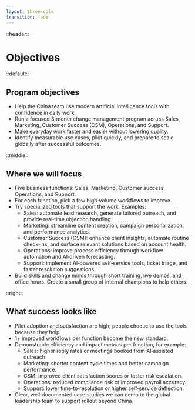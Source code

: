 ```yaml
---
layout: three-cols
transition: fade
---
```


::header::
# Objectives

::default::

## Program objectives

- Help the China team use modern artificial intelligence tools with confidence in daily work.
- Run a focused 3‑month change management program across Sales, Marketing, Customer Success (CSM), Operations, and Support.
- Make everyday work faster and easier without lowering quality.
- Identify measurable use cases, pilot quickly, and prepare to scale globally after successful outcomes.

::middle::

## Where we will focus

- Five business functions: Sales, Marketing, Customer success, Operations, and Support.
- For each function, pick a few high‑volume workflows to improve.
- Try specialized tools that support the work. Examples:
  - Sales: automate lead research, generate tailored outreach, and provide real‑time objection handling.
  - Marketing: streamline content creation, campaign personalization, and performance analytics.
  - Customer Success (CSM): enhance client insights, automate routine check‑ins, and surface relevant solutions based on account health.
  - Operations: improve process efficiency through workflow automation and AI‑driven forecasting.
  - Support: implement AI‑powered self‑service tools, ticket triage, and faster resolution suggestions.
- Build skills and change minds through short training, live demos, and office hours. Create a small group of internal champions to help others.

::right::

## What success looks like

- Pilot adoption and satisfaction are high; people choose to use the tools because they help.
- 1+ improved workflows per function become the new standard.
- Demonstrable efficiency and impact metrics per function, for example:
  - Sales: higher reply rates or meetings booked from AI‑assisted outreach.
  - Marketing: shorter content cycle times and better campaign performance.
  - CSM: improved client satisfaction scores or faster risk escalation.
  - Operations: reduced compliance risk or improved payroll accuracy.
  - Support: lower time‑to‑resolution or higher self‑service deflection.
- Clear, well‑documented case studies we can demo to the global leadership team to support rollout beyond China.

